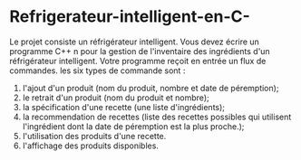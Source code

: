 
# Refrigerateur-intelligent-en-C-
Le projet consiste un réfrigérateur intelligent. 
Vous devez écrire un programme C++ n pour la gestion de l'inventaire des ingrédients d'un réfrigérateur
intelligent. Votre programme reçoit en entrée un flux de commandes. les six types de commande sont :

1. l'ajout d'un produit (nom du produit, nombre et date de péremption);
2. le retrait d'un produit (nom du produit et nombre);
3. la spécification d'une recette (une liste d'ingrédients);
4. la recommendation de recettes (liste des recettes possibles qui utilisent l'ingrédient dont la date de péremption
est la plus proche.);
5. l'utilisation des produits d'une recette.
6. l'affichage des produits disponibles.
